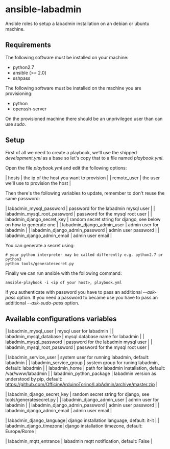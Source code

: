 # ansible-labadmin

Ansible roles to setup a labadmin installation on an debian or ubuntu machine.

## Requirements

The following software must be installed on your machine:

- python2.7
- ansible (>= 2.0)
- sshpass

The following software must be installed on the machine you are provisioning:

- python
- openssh-server

On the provisioned machine there should be an unprivileged user than can use *sudo*.

## Setup

First of all we need to create a playbook, we'll use the shipped *development.yml* as a base so let's
copy that to a file named *playbook.yml*.

Open the file *playbook.yml* and edit the following options:

| hosts | the ip of the host you want to provision |
| remote_user | the user we'll use to provision the host |

Then there's the following variables to update, remember to don't reuse the same password:

| labadmin_mysql_password | password for the labadmin mysql user |
| labadmin_mysql_root_password | password for the mysql root user |
| labadmin_django_secret_key | random secret string for django, see below on how to generate one |
| labadmin_django_admin_user | admin user for labadmin |
| labadmin_django_admin_password | admin user password |
| labadmin_django_admin_email | admin user email |

You can generate a secret using:

```
# your python interpreter may be called differently e.g. python2.7 or python3
python tools/generatesecret.py
```

Finally we can run ansible with the following command:

```
ansible-playbook -i <ip of your host>, playbook.yml
```

If you authenticate with password you have to pass an additional *--ask-pass* option.
If you need a password to became use you have to pass an additional *--ask-sudo-pass* option.

## Available configurations variables

| labadmin_mysql_user | mysql user for labadmin |
| labadmin_mysql_database | mysql database name for labadmin |
| labadmin_mysql_password | password for the labadmin mysql user |
| labadmin_mysql_root_password | password for the mysql root user |

| labadmin_service_user | system user for running labadmin, default: labadmin |
| labadmin_service_group | system group for runing labadmin, default: labadmin |
| labadmin_home | path for labadmin installation, default: /var/www/labadmin |
| labadmin_python_package | labadmin version as understood by pip, default: https://github.com/OfficineArduinoTorino/LabAdmin/archive/master.zip |

| labadmin_django_secret_key | random secret string for django, see tools/generatesecret.py |
| labadmin_django_admin_user | admin user for labadmin |
| labadmin_django_admin_password | admin user password |
| labadmin_django_admin_email | admin user email |

| labadmin_django_language| django installation language, default: it-it |
| labadmin_django_timezone| django installation timezone, default: Europe/Rome |

| labadmin_mqtt_entrance | labadmin mqtt notification, default: False |

